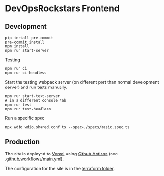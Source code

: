 # DevOpsRockstars Frontend

## Development

```shell
pip install pre-commit
pre-commit install
npm install
npm run start-server
```

Testing

```shell
npm run ci
npm run ci-headless
```

Start the testing webpack server (on different port than normal development server) and run tests manually.

```shell
npm run start-test-server
# in a different console tab
npm run test
npm run test-headless
```

Run a specific spec

```shell
npx wdio wdio.shared.conf.ts --spec=./specs/basic.spec.ts
```

## Production

The site is deployed to [Vercel](https://vercel.com/) using [Github Actions](https://docs.github.com/en/actions) (see [.github/workflows/main.yml](.github/workflows/main.yml)).

The configuration for the site is in the [terraform folder](terraform).
